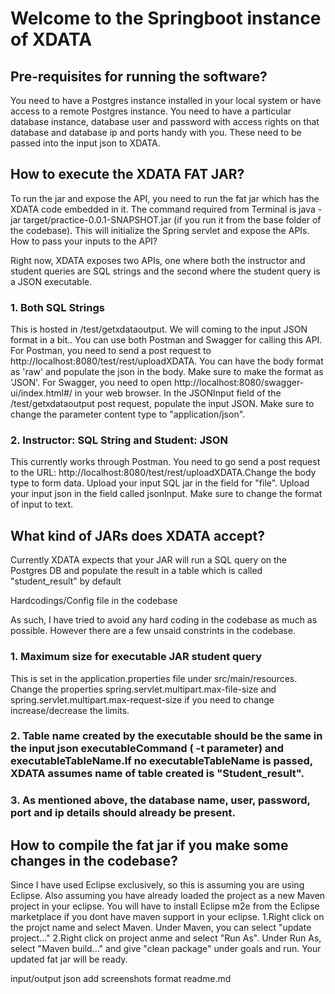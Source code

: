 #  Welcome to the Springboot instance of XDATA



## Pre-requisites for running the software?

You need to have a Postgres instance installed in your local system or have access to a remote Postgres instance. You need to have a particular database instance, database user and password with access rights on that database and database ip and ports handy with you. These need to be passed into the input json to XDATA.

## How to execute the XDATA FAT JAR?

To run the jar and expose the API, you need to run the fat jar which has the XDATA code embedded in it. The command required from Terminal is java -jar target/practice-0.0.1-SNAPSHOT.jar (if you run it from the base folder of the codebase). This will initialize the Spring servlet and expose the APIs.
How to pass your inputs to the API?

Right now, XDATA exposes two APIs, one where both the instructor and student queries are SQL strings and the second where the student query is a JSON executable.

### 1. Both SQL Strings

This is hosted in /test/getxdataoutput. We will coming to the input JSON format in a bit..
You can use both Postman and Swagger for calling this API.
For Postman, you need to send a post request to http://localhost:8080/test/rest/uploadXDATA. You can have the body format as 'raw' and populate the json in the body. Make sure to make the format as 'JSON'.
For Swagger, you need to open http://localhost:8080/swagger-ui/index.html#/ in your web browser. In the JSONInput field of the /test/getxdataoutput post request, populate the input JSON. Make sure to change the parameter content type to "application/json".

### 2. Instructor: SQL String and Student: JSON

This currently works through Postman. You need to go send a post request to the URL: http://localhost:8080/test/rest/uploadXDATA.Change the body type to form data. Upload your input SQL jar in the field for "file". Upload your input json in the field called jsonInput. Make sure to change the format of input to text.

## What kind of JARs does XDATA accept?

Currently XDATA expects that your JAR will run a SQL query on the Postgres DB and populate the result in a table which is called "student_result" by default

Hardcodings/Config file in the codebase

As such, I have tried to avoid any hard coding in the codebase as much as possible. However there are a few unsaid constrints in the codebase.

### 1. Maximum size for executable JAR student query

This is set in the application.properties file under src/main/resources. Change the properties spring.servlet.multipart.max-file-size and spring.servlet.multipart.max-request-size if you need to change increase/decrease the limits.

### 2. Table name created by the executable should be the same in the input json executableCommand ( -t parameter) and executableTableName.If no executableTableName is passed, XDATA assumes name of table created is "Student_result".

### 3. As mentioned above, the database name, user, password, port and ip details should already be present.

## How to compile the fat jar if you make some changes in the codebase?

Since I have used Eclipse exclusively, so this is assuming you are using Eclipse. Also assuming you have already loaded the project as a new Maven project in your eclipse. You will have to install Eclipse m2e from the Eclipse marketplace if you dont have maven support in your eclipse.
1.Right click on the projct name and select Maven. Under Maven, you can select "update project..."
2.Right click on project anme and select "Run As". Under Run As, select "Maven build..." and give "clean package" under goals and run. Your updated fat jar will be ready.



input/output json
add screenshots
format readme.md

